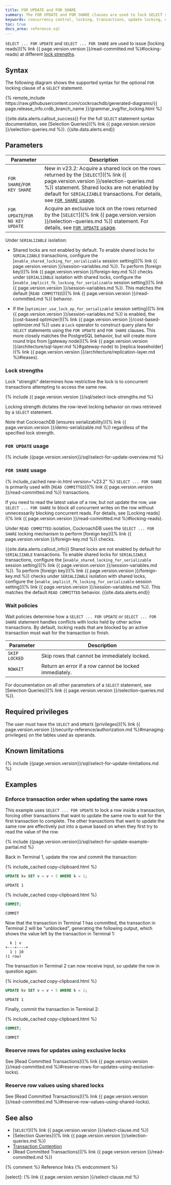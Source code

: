 ```yaml
---
title: FOR UPDATE and FOR SHARE
summary: The FOR UPDATE and FOR SHARE clauses are used to lock SELECT statements.
keywords: concurrency control, locking, transactions, update locking, update, contention
toc: true
docs_area: reference.sql
---
```


`SELECT ... FOR UPDATE` and `SELECT ... FOR SHARE` are used to issue [locking reads]({% link {{ page.version.version }}/read-committed.md %}#locking-reads) at different [lock strengths](#lock-strengths).

## Syntax

The following diagram shows the supported syntax for the optional `FOR` locking clause of a `SELECT` statement.

<div>
{% remote_include https://raw.githubusercontent.com/cockroachdb/generated-diagrams/{{ page.release_info.crdb_branch_name }}/grammar_svg/for_locking.html %}
</div>

{{site.data.alerts.callout_success}}
For the full `SELECT` statement syntax documentation, see [Selection Queries]({% link {{ page.version.version }}/selection-queries.md %}).
{{site.data.alerts.end}}

## Parameters

|            Parameter             |                                                                                                                                                      Description                                                                                                                                                      |
|----------------------------------|-----------------------------------------------------------------------------------------------------------------------------------------------------------------------------------------------------------------------------------------------------------------------------------------------------------------------|
| `FOR SHARE`/`FOR KEY SHARE`      | <span class="version-tag">New in v23.2:</span> Acquire a shared lock on the rows returned by the [`SELECT`]({% link {{ page.version.version }}/selection-queries.md %}) statement. Shared locks are not enabled by default for `SERIALIZABLE` transactions. For details, see [`FOR SHARE` usage](#for-share-usage).
| `FOR UPDATE`/`FOR NO KEY UPDATE` | Acquire an exclusive lock on the rows returned by the [`SELECT`]({% link {{ page.version.version }}/selection-queries.md %}) statement. For details, see [`FOR UPDATE` usage](#for-update-usage).  

Under `SERIALIZABLE` isolation:

- Shared locks are not enabled by default. To enable shared locks for `SERIALIZABLE` transactions, configure the [`enable_shared_locking_for_serializable` session setting]({% link {{ page.version.version }}/session-variables.md %}). To perform [foreign key]({% link {{ page.version.version }}/foreign-key.md %}) checks under `SERIALIZABLE` isolation with shared locks, configure the [`enable_implicit_fk_locking_for_serializable` session setting]({% link {{ page.version.version }}/session-variables.md %}). This matches the default [`READ COMMITTED`]({% link {{ page.version.version }}/read-committed.md %}) behavior.

- If the [`optimizer_use_lock_op_for_serializable` session setting]({% link {{ page.version.version }}/session-variables.md %}) is enabled, the [cost-based optimizer]({% link {{ page.version.version }}/cost-based-optimizer.md %}) uses a `Lock` operator to construct query plans for `SELECT` statements using the `FOR UPDATE` and `FOR SHARE` clauses. This more closely matches the PostgreSQL behavior, but will create more round trips from [gateway node]({% link {{ page.version.version }}/architecture/sql-layer.md %}#gateway-node) to [replica leaseholder]({% link {{ page.version.version }}/architecture/replication-layer.md %}#leases).

### Lock strengths

Lock "strength" determines how restrictive the lock is to concurrent transactions attempting to access the same row.

{% include {{ page.version.version }}/sql/select-lock-strengths.md %}

Locking strength dictates the row-level locking behavior on rows retrieved by a `SELECT` statement.

Note that CockroachDB [ensures serializability]({% link {{ page.version.version }}/demo-serializable.md %}) regardless of the specified lock strength.                    

### `FOR UPDATE` usage

{% include {{page.version.version}}/sql/select-for-update-overview.md %}

### `FOR SHARE` usage

{% include_cached new-in.html version="v23.2" %} `SELECT ... FOR SHARE` is primarily used with [`READ COMMITTED`]({% link {{ page.version.version }}/read-committed.md %}) transactions.

If you need to read the latest value of a row, but not update the row, use `SELECT ... FOR SHARE` to block all concurrent writes on the row without unnecessarily blocking concurrent reads. For details, see [Locking reads]({% link {{ page.version.version }}/read-committed.md %}#locking-reads).

Under `READ COMMITTED` isolation, CockroachDB uses the `SELECT ... FOR SHARE` locking mechanism to perform [foreign key]({% link {{ page.version.version }}/foreign-key.md %}) checks.

{{site.data.alerts.callout_info}}
Shared locks are not enabled by default for `SERIALIZABLE` transactions. To enable shared locks for `SERIALIZABLE` transactions, configure the [`enable_shared_locking_for_serializable` session setting]({% link {{ page.version.version }}/session-variables.md %}). To perform [foreign key]({% link {{ page.version.version }}/foreign-key.md %}) checks under `SERIALIZABLE` isolation with shared locks, configure the [`enable_implicit_fk_locking_for_serializable` session setting]({% link {{ page.version.version }}/session-variables.md %}). This matches the default `READ COMMITTED` behavior.
{{site.data.alerts.end}}

### Wait policies

Wait policies determine how a `SELECT ... FOR UPDATE` or `SELECT ... FOR SHARE` statement handles conflicts with locks held by other active transactions. By default, locking reads that are blocked by an active transaction must wait for the transaction to finish.

Parameter | Description
----------|------------
`SKIP LOCKED` | Skip rows that cannot be immediately locked.
`NOWAIT` | Return an error if a row cannot be locked immediately.

For documentation on all other parameters of a `SELECT` statement, see [Selection Queries]({% link {{ page.version.version }}/selection-queries.md %}).

## Required privileges

The user must have the `SELECT` and `UPDATE` [privileges]({% link {{ page.version.version }}/security-reference/authorization.md %}#managing-privileges) on the tables used as operands.

## Known limitations

{% include {{page.version.version}}/sql/select-for-update-limitations.md %}

## Examples

### Enforce transaction order when updating the same rows

This example uses `SELECT ... FOR UPDATE` to lock a row inside a transaction, forcing other transactions that want to update the same row to wait for the first transaction to complete. The other transactions that want to update the same row are effectively put into a queue based on when they first try to read the value of the row.

{% include {{page.version.version}}/sql/select-for-update-example-partial.md %}

Back in Terminal 1, update the row and commit the transaction:

{% include_cached copy-clipboard.html %}
~~~ sql
UPDATE kv SET v = v + 5 WHERE k = 1;
~~~

~~~
UPDATE 1
~~~

{% include_cached copy-clipboard.html %}
~~~ sql
COMMIT;
~~~

~~~
COMMIT
~~~

Now that the transaction in Terminal 1 has committed, the transaction in Terminal 2 will be "unblocked", generating the following output, which shows the value left by the transaction in Terminal 1:

~~~
  k | v
+---+----+
  1 | 10
(1 row)
~~~

The transaction in Terminal 2 can now receive input, so update the row in question again:

{% include_cached copy-clipboard.html %}
~~~ sql
UPDATE kv SET v = v + 5 WHERE k = 1;
~~~

~~~
UPDATE 1
~~~

Finally, commit the transaction in Terminal 2:

{% include_cached copy-clipboard.html %}
~~~ sql
COMMIT;
~~~

~~~
COMMIT
~~~

### Reserve rows for updates using exclusive locks

See [Read Committed Transactions]({% link {{ page.version.version }}/read-committed.md %}#reserve-rows-for-updates-using-exclusive-locks).

### Reserve row values using shared locks

See [Read Committed Transactions]({% link {{ page.version.version }}/read-committed.md %}#reserve-row-values-using-shared-locks).

## See also

- [`SELECT`]({% link {{ page.version.version }}/select-clause.md %})
- [Selection Queries]({% link {{ page.version.version }}/selection-queries.md %})
- [Transaction Contention][transaction_contention]
- [Read Committed Transactions]({% link {{ page.version.version }}/read-committed.md %})

{% comment %} Reference links {% endcomment %}

[transaction_contention]: performance-best-practices-overview.html#transaction-contention
[retries]: transaction-retry-error-reference.html#client-side-retry-handling
[select]: {% link {{ page.version.version }}/select-clause.md %}
